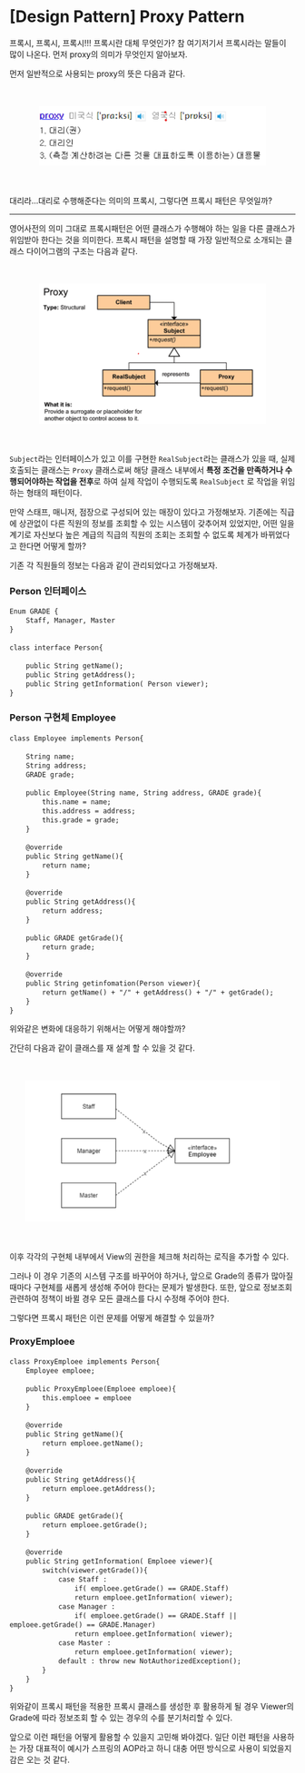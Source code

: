 # [Design Pattern] Proxy Pattern


프록시, 프록시, 프록시!!! 프록시란 대체 무엇인가? 참 여기저기서 프록시라는 말들이 많이 나온다. 먼저 proxy의 의미가 무엇인지 알아보자.

먼저 일반적으로 사용되는 proxy의 뜻은 다음과 같다.

<br>
<br>
<center><img width = '400px'src = '../img/proxy-meaning.png'></center>
<br>
<br>

대리라...대리로 수행해준다는 의미의 프록시, 그렇다면 프록시 패턴은 무엇일까?

---

영어사전의 의미 그대로 프록시패턴은 어떤 클래스가 수행해야 하는 일을 다른 클래스가 위임받아 한다는 것을 의미한다. 프록시 패턴을 설명할 때 가장 일반적으로 소개되는 클래스 다이어그램의 구조는 다음과 같다.

<br>
<br>
<center><img width = '400px'src = '../img/proxy-pattern-diagram.png'></center>
<br>
<br>

`Subject`라는 인터페이스가 있고 이를 구현한 `RealSubject`라는 클래스가 있을 때, 실제 호출되는 클래스는 `Proxy` 클래스로써 해당 클래스 내부에서 **특정 조건을 만족하거나 수행되어야하는 작업을 전후**로 하여 실제 작업이 수행되도록 `RealSubject` 로 작업을 위임하는 형태의 패턴이다.

만약 스태프, 매니저, 점장으로 구성되어 있는 매장이 있다고 가정해보자. 기존에는 직급에 상관없이 다른 직원의 정보를 조회할 수 있는 시스템이 갖추어져 있었지만, 어떤 일을 계기로 자신보다 높은 계급의 직급의 직원의 조회는 조회할 수 없도록 체계가 바뀌었다고 한다면 어떻게 할까?

기존 각 직원들의 정보는 다음과 같이 관리되었다고 가정해보자.

### Person 인터페이스

    Enum GRADE {
    	Staff, Manager, Master
    }
    
    class interface Person{
    
    	public String getName();
    	public String getAddress();
    	public String getInformation( Person viewer);
    }

### Person 구현체 Employee

    class Employee implements Person{
    
    	String name;
    	String address;
    	GRADE grade;
    
    	public Employee(String name, String address, GRADE grade){
    		this.name = name;
    		this.address = address;
    		this.grade = grade;
    	}
    
    	@override
    	public String getName(){
    		return name;
    	}
    
    	@override
    	public String getAddress(){
    		return address;
    	}
    
    	public GRADE getGrade(){
    		return grade;
    	}
    	
    	@override
    	public String getinfomation(Person viewer){
    		return getName() + "/" + getAddress() + "/" + getGrade();
    	}
    }

위와같은 변화에 대응하기 위해서는 어떻게 해야할까?

간단히 다음과 같이 클래스를 재 설계 할 수 있을 것 같다.

<br>
<br>
<center><img width = '450px'src = '../img/proxy-pattern-refactory.png'></center>
<br>
<br>

이후 각각의 구현체 내부에서 View의 권한을 체크해 처리하는 로직을 추가할 수 있다.

그러나 이 경우 기존의 시스템 구조를 바꾸어야 하거나, 앞으로 Grade의 종류가 많아질 때마다 구현체를 새롭게 생성해 주어야 한다는 문제가 발생한다. 또한, 앞으로 정보조회 관련하여 정책이 바뀔 경우 모든 클래스를 다시 수정해 주어야 한다.

그렇다면 프록시 패턴은 이런 문제를 어떻게 해결할 수 있을까?

### ProxyEmploee

    class ProxyEmploee implements Person{
    	Employee emploee;
    
    	public ProxyEmploee(Emploee emploee){
    		this.emploee = emploee
    	}
    	
    	@override 
    	public String getName(){
    		return emploee.getName();
    	}
    
    	@override 
    	public String getAddress(){
    		return emploee.getAddress();
    	}	
    	
    	public GRADE getGrade(){
    		return emploee.getGrade();
    	}
    
    	@override 
    	public String getInformation( Emploee viewer){
    		switch(viewer.getGrade()){
    			case Staff :
    				if( emploee.getGrade() == GRADE.Staff) 
    				return emploee.getInformation( viewer);
    			case Manager :
    				if( emploee.getGrade() == GRADE.Staff || emploee.getGrade() == GRADE.Manager) 
    				return emploee.getInformation( viewer);
    			case Master : 
    				return emploee.getInformation( viewer);
    			default : throw new NotAuthorizedException();
    		}
    	} 
    }

위와같이 프록시 패턴을 적용한 프록시 클래스를 생성한 후 활용하게 될 경우 Viewer의 Grade에 따라 정보조회 할 수 있는 경우의 수를 분기처리할 수 있다. 

앞으로 이런 패턴을 어떻게 활용할 수 있을지 고민해 봐야겠다. 일단 이런 패턴을 사용하는 가장 대표적이 예시가 스프링의 AOP라고 하니 대충 어떤 방식으로 사용이 되었을지 감은 오는 것 같다. 